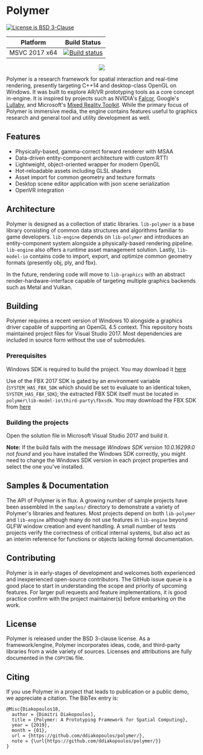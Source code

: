 # Polymer

[![License is BSD 3-Clause](https://img.shields.io/badge/license-BSD3-blue.svg?style=flat)](https://opensource.org/licenses/BSD-3-Clause)

Platform | Build Status |
-------- | ------------ |
MSVC 2017 x64 | [![Build status](https://ci.appveyor.com/api/projects/status/3hjvf03s8bwjciva?svg=true)](https://ci.appveyor.com/project/ddiakopoulos/polymer)

<p align="center">
  <img src="https://s3-us-west-1.amazonaws.com/polymer-engine/polymer-github-hero.png"/>
</p>

Polymer is a research framework for spatial interaction and real-time rendering, presently targeting C++14 and desktop-class OpenGL on Windows. It was built to explore AR/VR prototyping tools as a core concept in-engine. It is inspired by projects such as NVIDIA's [Falcor](https://github.com/NVIDIAGameWorks/Falcor), Google's [Lullaby](https://github.com/google/lullaby), and Microsoft's [Mixed Reality Toolkit](https://github.com/Microsoft/MixedRealityToolkit-Unity). While the primary focus of Polymer is immersive media, the engine contains features useful to graphics research and general tool and utility development as well. 

## Features

* Physically-based, gamma-correct forward renderer with MSAA
* Data-driven entity-component architecture with custom RTTI
* Lightweight, object-oriented wrapper for modern OpenGL
* Hot-reloadable assets including GLSL shaders
* Asset import for common geometry and texture formats
* Desktop scene editor application with json scene serialization
* OpenVR integration

## Architecture

Polymer is designed as a collection of static libraries. `lib-polymer` is a base library consisting of common data structures and algorithms familiar to game developers. `lib-engine` depends on `lib-polymer` and introduces an entity-component system alongside a physically-based rendering pipeline. `lib-engine` also offers a runtime asset management solution. Lastly, `lib-model-io` contains code to import, export, and optimize common geometry formats (presently obj, ply, and fbx). 

In the future, rendering code will move to `lib-graphics` with an abstract render-hardware-interface capable of targeting multiple graphics backends such as Metal and Vulkan.

## Building

Polymer requires a recent version of Windows 10 alongside a graphics driver capable of supporting an OpenGL 4.5 context. This repository hosts maintained project files for Visual Studio 2017. Most dependencies are included in source form without the use of submodules. 

### Prerequisites

Windows SDK is required to build the project. You may download it [here](https://developer.microsoft.com/en-us/windows/downloads/windows-10-sdk)

Use of the FBX 2017 SDK is gated by an environment variable (`SYSTEM_HAS_FBX_SDK` which should be set to evaluate to an identical token, `SYSTEM_HAS_FBX_SDK`); the extracted FBX SDK itself must be located in `polymer\lib-model-io\third-party\fbxsdk`. You may download the FBX SDK from [here](https://www.autodesk.com/developer-network/platform-technologies/fbx-sdk-2019-0)

### Building the projects

Open the solution file in Microsoft Visual Studio 2017 and build it.

**Note:** If the build fails with the message _Windows SDK version 10.0.16299.0 not found_ and you have installed the Windows SDK correctly, you might need to change the Windows SDK version in each project properties and select the one you've installed.

## Samples & Documentation

The API of Polymer is in flux. A growing number of sample projects have been assembled in the `samples/` directory to demonstrate a variety of Polymer's libraries and features. Most projects depend on both `lib-polymer` and `lib-engine` although many do not use features in `lib-engine` beyond GLFW window creation and event handling. A small number of tests projects verify the correctness of critical internal systems, but also act as an interim reference for functions or objects lacking formal documentation. 

## Contributing 

Polymer is in early-stages of development and welcomes both experienced and inexperienced open-source contributors. The GitHub issue queue is a good place to start in understanding the scope and priority of upcoming features. For larger pull requests and feature implementations, it is good practice confirm with the project maintainer(s) before embarking on the work. 

## License

Polymer is released under the BSD 3-clause license. As a framework/engine, Polymer incorporates ideas, code, and third-party libraries from a wide variety of sources. Licenses and attributions are fully documented in the `COPYING` file.

## Citing

If you use Polymer in a project that leads to publication or a public demo, we appreciate a citation. The BibTex entry is: 

```
@Misc{Diakopoulos18,
  author = {Dimitri Diakopoulos],
  title = {Polymer: A Prototyping Framework for Spatial Computing},
  year = {2019},
  month = {01},
  url = {https://github.com/ddiakopoulos/polymer/},
  note = {\url{https://github.com/ddiakopoulos/polymer/}}
}
```
